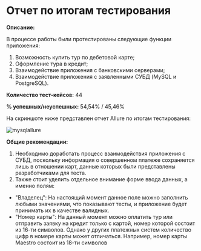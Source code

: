 # Отчет по итогам тестирования

**Описание:**

В процессе работы были протестированы следующие функции приложения:

1) Возможность купить тур по дебетовой карте;
2) Оформление тура в кредит;
3) Взаимодействие приложения с банковскими серверами;
4) Взаимодействие приложения с заявленными СУБД (MySQL и PostgreSQL).

**Количество тест-кейсов:** 44

**% успешных/неуспешных:** 54,54% / 45,46%

На скриншоте ниже представлен отчет Allure по итогам тестирования:

![mysqlallure](https://image.prntscr.com/image/6sHOlGwGSZK5JpJGX2-Vbg.png)

**Общие рекомендации:**

1. Необходимо доработать процесс взаимодействия приложения с СУБД, поскольку информация о совершенном платеже сохраняется лишь в отношении карт, данные которых были представлены разработчиками для теста.
2. Также стоит уделить отдельное внимание форме ввода данных, а именно полям:
  * "Владелец": На настоящий момент данное поле можно заполнить любыми значениями, что показывают тесты, и приложение будет принимать их в качестве валидных.
  * "Номер карты": На данный момент можно оплатить тур или отправить заявку на кредит только с картой, номер которой состоит из 16-ти символов. Однако у других платежных систем количество цифр в номере карты может отличаться. Например, номер карты Maestro состоит из 18-ти символов